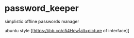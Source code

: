 # password_keeper
simplistic offline passwords manager

ubuntu style
[[https://ibb.co/c54Hcw|alt=picture of interface]]
